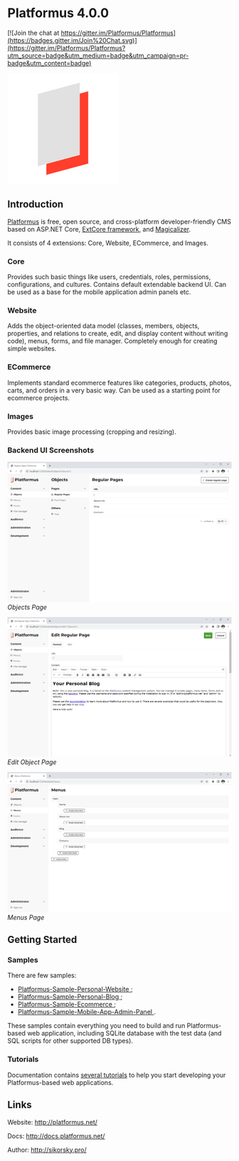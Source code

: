 # Platformus 4.0.0

[![Join the chat at https://gitter.im/Platformus/Platformus](https://badges.gitter.im/Join%20Chat.svg)](https://gitter.im/Platformus/Platformus?utm_source=badge&utm_medium=badge&utm_campaign=pr-badge&utm_content=badge)

![Platformus logotype](platformus_github_icon.png)

## Introduction

[Platformus](https://github.com/Platformus/Platformus) is free, open source, and cross-platform developer-friendly CMS
based on ASP.NET Core, [ExtCore framework](https://github.com/ExtCore/ExtCore),
and [Magicalizer](https://github.com/Magicalizer/Magicalizer).

It consists of 4 extensions: Core, Website, ECommerce, and Images.

### Core

Provides such basic things like users, credentials, roles, permissions, configurations, and cultures.
Contains default extendable backend UI. Can be used as a base for the mobile application admin panels etc.

### Website

Adds the object-oriented data model (classes, members, objects, properties, and relations to create, edit,
and display content without writing code), menus, forms, and file manager. Completely enough for creating simple websites.

### ECommerce

Implements standard ecommerce features like categories, products, photos, carts, and orders in a very basic way.
Can be used as a starting point for ecommerce projects.

### Images

Provides basic image processing (cropping and resizing).

### Backend UI Screenshots

![Objects Page](objects_page.png)
*Objects Page*

![Edit Object Page](edit_object_page.png)
*Edit Object Page*

![Menus Page](menus_page.png)
*Menus Page*

## Getting Started

### Samples

There are few samples:

* [Platformus-Sample-Personal-Website ](https://github.com/Platformus/Platformus-Sample-Personal-Website );
* [Platformus-Sample-Personal-Blog ](https://github.com/Platformus/Platformus-Sample-Personal-Blog );
* [Platformus-Sample-Ecommerce ](https://github.com/Platformus/Platformus-Sample-Ecommerce );
* [Platformus-Sample-Mobile-App-Admin-Panel ](https://github.com/Platformus/Platformus-Sample-Mobile-App-Admin-Panel ).

These samples contain everything you need to build and run Platformus-based web application, including SQLite
database with the test data (and SQL scripts for other supported DB types).

### Tutorials

Documentation contains [several tutorials](http://docs.platformus.net/en/latest/getting_started/index.html)
to help you start developing your Platformus-based web applications.

## Links

Website: http://platformus.net/

Docs: http://docs.platformus.net/

Author: http://sikorsky.pro/
